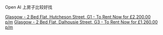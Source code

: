 Open AI
上房子比较好找

[Glasgow - 2 Bed Flat, Hutcheson Street, G1 - To Rent Now for £2,200.00 p/m](https://www.openrent.co.uk/property-to-rent/glasgow/2-bed-flat-hutcheson-street-g1/545886)
[Glasgow - 2 Bed Flat, Dalhousie Street, G3 - To Rent Now for £1,260.00 p/m](https://www.openrent.co.uk/property-to-rent/glasgow/2-bed-flat-dalhousie-street-g3/1762643)
